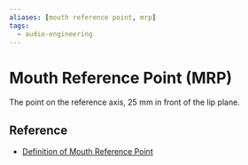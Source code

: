 ```yaml
---
aliases: [mouth reference point, mrp]
tags:
  - audio-engineering
---
```


# Mouth Reference Point (MRP)
The point on the reference axis, 25 mm in front of the lip plane.

## Reference

* [Definition of Mouth Reference Point](https://www.itu.int/rec/dologin_pub.asp?lang=f&id=T-REC-P.581-200005-S!!PDF-E)